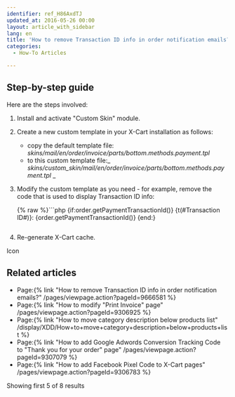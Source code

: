 ```yaml
---
identifier: ref_H86AxdTJ
updated_at: 2016-05-26 00:00
layout: article_with_sidebar
lang: en
title: 'How to remove Transaction ID info in order notification emails?'
categories:
  - How-To Articles

---
```



## Step-by-step guide

Here are the steps involved:

1.  Install and activate "Custom Skin" module.

2.  Create a new custom template in your X-Cart installation as follows:

    - copy the default template file:
    _skins/mail/en/order/invoice/parts/bottom.methods.payment.tpl_
    - to this custom template file:_
    _skins/custom_skin/mail/en/order/invoice/parts/bottom.methods.payment.tpl_
    _
3.  Modify the custom template as you need - for example, remove the code that is used to display Transaction ID info:

    {% raw %}```php
      {if:order.getPaymentTransactionId()}
        {t(#Transaction ID#)}: {order.getPaymentTransactionId()}
      {end:}
    ```{% endraw %}

4.  Re-generate X-Cart cache.

Icon

## Related articles

*   Page:{% link "How to remove Transaction ID info in order notification emails?" /pages/viewpage.action?pageId=9666581 %}
*   Page:{% link "How to modify "Print Invoice" page" /pages/viewpage.action?pageId=9306925 %}
*   Page:{% link "How to move category description below products list" /display/XDD/How+to+move+category+description+below+products+list %}
*   Page:{% link "How to add Google Adwords Conversion Tracking Code to "Thank you for your order" page" /pages/viewpage.action?pageId=9307079 %}
*   Page:{% link "How to add Facebook Pixel Сode to X-Cart pages" /pages/viewpage.action?pageId=9306783 %}

Showing first 5 of 8 results